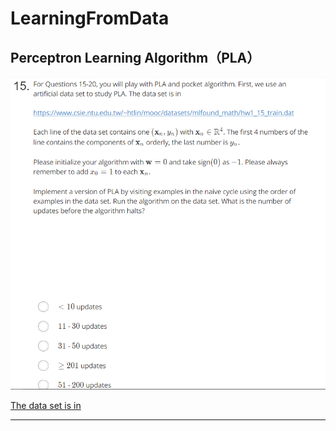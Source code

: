 # LearningFromData

## Perceptron Learning Algorithm（PLA）

![Problem #15](/q_15.png "Problem #15")


[The data set is in ](https://www.csie.ntu.edu.tw/~htlin/mooc/datasets/mlfound_math/hw1_15_train.dat "Data Set")

***

